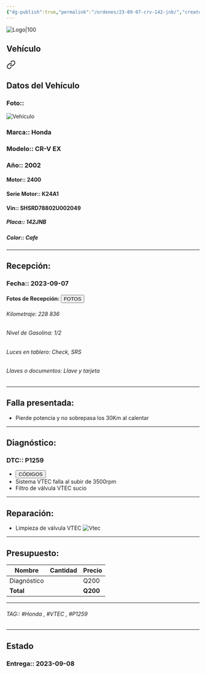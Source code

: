 ```yaml
---
{"dg-publish":true,"permalink":"/ordenes/23-09-07-crv-142-jnb/","created":"","updated":""}
---
```


![Logo|100](http://drive.google.com/uc?export=view&id=137fl3TIZ0-PU8b-Pt0bsjclwHub_u78G)

## Vehículo

<div class="transclusion internal-embed is-loaded"><a class="markdown-embed-link" href="/vehiculos/honda/crv-142-jnb/#datos-del-vehiculo" aria-label="Open link"><svg xmlns="http://www.w3.org/2000/svg" width="24" height="24" viewBox="0 0 24 24" fill="none" stroke="currentColor" stroke-width="2" stroke-linecap="round" stroke-linejoin="round" class="svg-icon lucide-link"><path d="M10 13a5 5 0 0 0 7.54.54l3-3a5 5 0 0 0-7.07-7.07l-1.72 1.71"></path><path d="M14 11a5 5 0 0 0-7.54-.54l-3 3a5 5 0 0 0 7.07 7.07l1.71-1.71"></path></svg></a><div class="markdown-embed">



## Datos del Vehículo 
### Foto:: 
![Vehículo](http://drive.google.com/uc?export=view&id=1PAsYdDO04sjSuOWPhzQHhHLiYDMetrVq)

### Marca:: Honda
### Modelo:: CR-V EX
### Año:: 2002
#### Motor:: 2400
#### Serie Motor:: K24A1
#### Vin:: SHSRD78802U002049
##### Placa:: 142JNB
##### Color:: Cafe
---


</div></div>


## Recepción:
### Fecha:: 2023-09-07
#### Fotos de Recepción: <a href="http"><button class="btn success">FOTOS</button></a>

###### Kilometraje: 228 836
###### Nivel de Gasolina: 1/2
###### Luces en tablero: Check, SRS
###### Llaves o documentos: Llave y tarjeta

---

## Falla presentada:
- Pierde potencia y no sobrepasa los 30Km al calentar 


---

## Diagnóstico:
### DTC:: P1259

- <a href="http://aitus.golo365.com/Home/Report/reportDetail/diagnose_record_id/bc2d7442geAE3bTdOMDhOMoG54/report_type/D/l/es/timezone/-6"><button class="btn success">CÓDIGOS</button></a>
- Sistema VTEC falla al subir de 3500rpm 
- Filtro de válvula VTEC sucio 

---
## Reparación:
- Limpieza de válvula VTEC 
	![Vtec](http://drive.google.com/uc?export=view&id=1P-EkLYfk9mj19_kMmlb4SAjI4vR8Y-RJ)
	

---

## Presupuesto:

| Nombre | Cantidad | Precio |
| ------ | -------- | ------ |
|    Diagnóstico    |          |   Q200     |
| **Total**       |        |    **Q200**    |

---

###### TAG:: #Honda , #VTEC , #P1259

---

## Estado

### Entrega:: 2023-09-08